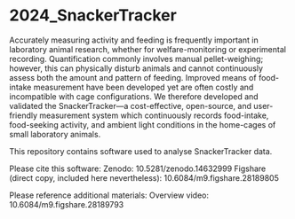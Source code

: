 # 2024_SnackerTracker

Accurately measuring activity and feeding is frequently important in laboratory animal research, whether for welfare-monitoring or experimental recording. Quantification commonly involves manual pellet-weighing; however, this can physically disturb animals and cannot continuously assess both the amount and pattern of feeding. Improved means of food-intake measurement have been developed yet are often costly and incompatible with cage configurations. We therefore developed and validated the SnackerTracker—a cost-effective, open-source, and user-friendly measurement system which continuously records food-intake, food-seeking activity, and ambient light conditions in the home-cages of small laboratory animals.

This repository contains software used to analyse SnackerTracker data.

Please cite this software: 
Zenodo: 10.5281/zenodo.14632999
Figshare (direct copy, included here nevertheless): 10.6084/m9.figshare.28189805

Please reference additional materials: 
Overview video: 10.6084/m9.figshare.28189793
